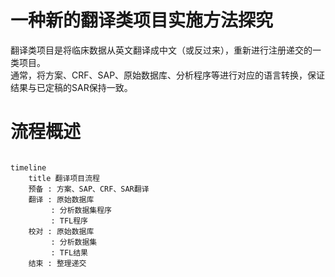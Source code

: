 # 一种新的翻译类项目实施方法探究

翻译类项目是将临床数据从英文翻译成中文（或反过来），重新进行注册递交的一类项目。   
通常，将方案、CRF、SAP、原始数据库、分析程序等进行对应的语言转换，保证结果与已定稿的SAR保持一致。

# 流程概述

~~~ mermaid

timeline
    title 翻译项目流程
    预备 : 方案、SAP、CRF、SAR翻译
    翻译 : 原始数据库
         : 分析数据集程序
         : TFL程序
    校对 : 原始数据库
         : 分析数据集
         : TFL结果
    结束 : 整理递交

~~~
